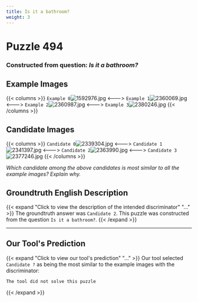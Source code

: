 ```yaml
---
title: Is it a bathroom?
weight: 3
---
```


# Puzzle 494
### Constructed from question: _Is it a bathroom?_


## Example Images
{{< columns >}}
`Example 0`![1592976.jpg](/gqa_images/1592976.jpg)
<--->
`Example 1`![2360069.jpg](/gqa_images/2360069.jpg)
<--->
`Example 2`![2360987.jpg](/gqa_images/2360987.jpg)
<--->
`Example 3`![2380246.jpg](/gqa_images/2380246.jpg)
{{< /columns >}}

## Candidate Images
{{< columns >}}
`Candidate 0`![2339304.jpg](/gqa_images/2339304.jpg)
<--->
`Candidate 1`![2341397.jpg](/gqa_images/2341397.jpg)
<--->
`Candidate 2`![2363990.jpg](/gqa_images/2363990.jpg)
<--->
`Candidate 3`![2377246.jpg](/gqa_images/2377246.jpg)
{{< /columns >}}

*Which candidate among the above candidates is most similar to all the example images? Explain why.*

## Groundtruth English Description

{{< expand "Click to view the description of the intended discriminator" "..." >}}
The groundtruth answer was `Candidate 2`. This puzzle was constructed from the question `Is it a bathroom?`.
{{< /expand >}}

---

## Our Tool's Prediction

{{< expand "Click to view our tool's prediction" "..." >}}
Our tool selected `Candidate ?` as being the most similar to the example images with the discriminator:
```plaintext
The tool did not solve this puzzle
```
{{< /expand >}}
